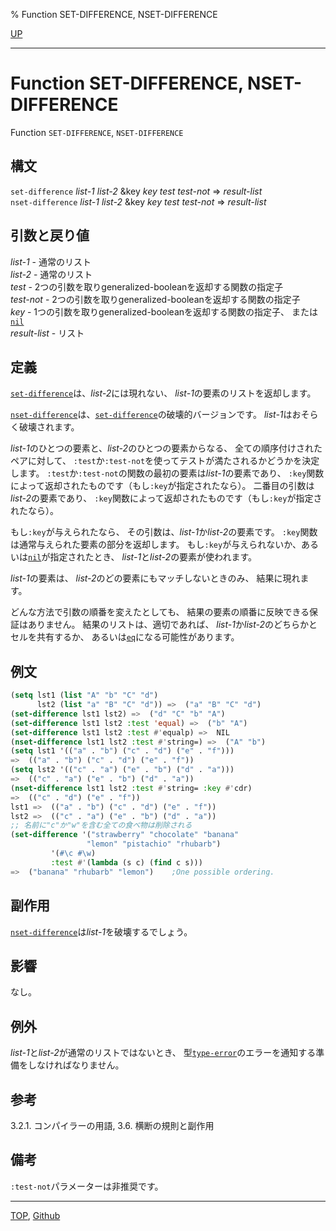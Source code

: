 % Function SET-DIFFERENCE, NSET-DIFFERENCE

[UP](14.2.html)  

---

# Function **SET-DIFFERENCE, NSET-DIFFERENCE**


Function `SET-DIFFERENCE`, `NSET-DIFFERENCE`


## 構文

`set-difference` *list-1* *list-2* &key *key* *test* *test-not* => *result-list*  
`nset-difference` *list-1* *list-2* &key *key* *test* *test-not* => *result-list*


## 引数と戻り値

*list-1* - 通常のリスト  
*list-2* - 通常のリスト  
*test* - 2つの引数を取りgeneralized-booleanを返却する関数の指定子  
*test-not* - 2つの引数を取りgeneralized-booleanを返却する関数の指定子  
*key* - 1つの引数を取りgeneralized-booleanを返却する関数の指定子、
または[`nil`](5.3.nil-variable.html)  
*result-list* - リスト


## 定義

[`set-difference`](14.2.set-difference.html)は、*list-2*には現れない、
*list-1*の要素のリストを返却します。

[`nset-difference`](14.2.set-difference.html)は、[`set-difference`](14.2.set-difference.html)の破壊的バージョンです。
*list-1*はおそらく破壊されます。

*list-1*のひとつの要素と、*list-2*のひとつの要素からなる、
全ての順序付けされたペアに対して、
`:test`か`:test-not`を使ってテストが満たされるかどうかを決定します。
`:test`か`:test-not`の関数の最初の要素は*list-1*の要素であり、
`:key`関数によって返却されたものです（もし`:key`が指定されたなら）。
二番目の引数は*list-2*の要素であり、
`:key`関数によって返却されたものです（もし`:key`が指定されたなら）。

もし`:key`が与えられたなら、
その引数は、*list-1*か*list-2*の要素です。
`:key`関数は通常与えられた要素の部分を返却します。
もし`:key`が与えられないか、あるいは[`nil`](5.3.nil-variable.html)が指定されたとき、
*list-1*と*list-2*の要素が使われます。

*list-1*の要素は、
*list-2*のどの要素にもマッチしないときのみ、
結果に現れます。

どんな方法で引数の順番を変えたとしても、
結果の要素の順番に反映できる保証はありません。
結果のリストは、適切であれば、
*list-1*か*list-2*のどちらかとセルを共有するか、
あるいは[`eq`](5.3.eq.html)になる可能性があります。


## 例文

```lisp
(setq lst1 (list "A" "b" "C" "d")
      lst2 (list "a" "B" "C" "d")) =>  ("a" "B" "C" "d")
(set-difference lst1 lst2) =>  ("d" "C" "b" "A")
(set-difference lst1 lst2 :test 'equal) =>  ("b" "A")
(set-difference lst1 lst2 :test #'equalp) =>  NIL 
(nset-difference lst1 lst2 :test #'string=) =>  ("A" "b")
(setq lst1 '(("a" . "b") ("c" . "d") ("e" . "f")))
=>  (("a" . "b") ("c" . "d") ("e" . "f")) 
(setq lst2 '(("c" . "a") ("e" . "b") ("d" . "a")))
=>  (("c" . "a") ("e" . "b") ("d" . "a")) 
(nset-difference lst1 lst2 :test #'string= :key #'cdr)
=>  (("c" . "d") ("e" . "f")) 
lst1 =>  (("a" . "b") ("c" . "d") ("e" . "f")) 
lst2 =>  (("c" . "a") ("e" . "b") ("d" . "a")) 
;; 名前に"c"か"w"を含む全ての食べ物は削除される
(set-difference '("strawberry" "chocolate" "banana"
                 "lemon" "pistachio" "rhubarb")
         '(#\c #\w)
         :test #'(lambda (s c) (find c s)))
=>  ("banana" "rhubarb" "lemon")    ;One possible ordering.
```


## 副作用

[`nset-difference`](14.2.set-difference.html)は*list-1*を破壊するでしょう。


## 影響

なし。


## 例外

*list-1*と*list-2*が通常のリストではないとき、
型[`type-error`](4.4.type-error.html)のエラーを通知する準備をしなければなりません。


## 参考

3.2.1. コンパイラーの用語,
3.6. 横断の規則と副作用


## 備考

`:test-not`パラメーターは非推奨です。


---
[TOP](index.html),  [Github](https://github.com/nptcl/npt-japanese)

